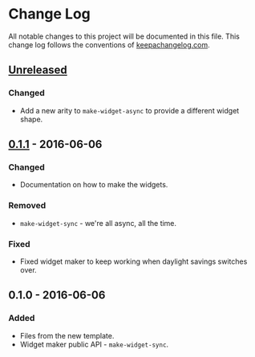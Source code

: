 # Change Log
All notable changes to this project will be documented in this file. This change log follows the conventions of [keepachangelog.com](http://keepachangelog.com/).

## [Unreleased]
### Changed
- Add a new arity to `make-widget-async` to provide a different widget shape.

## [0.1.1] - 2016-06-06
### Changed
- Documentation on how to make the widgets.

### Removed
- `make-widget-sync` - we're all async, all the time.

### Fixed
- Fixed widget maker to keep working when daylight savings switches over.

## 0.1.0 - 2016-06-06
### Added
- Files from the new template.
- Widget maker public API - `make-widget-sync`.

[Unreleased]: https://github.com/your-name/seven-languages/compare/0.1.1...HEAD
[0.1.1]: https://github.com/your-name/seven-languages/compare/0.1.0...0.1.1
